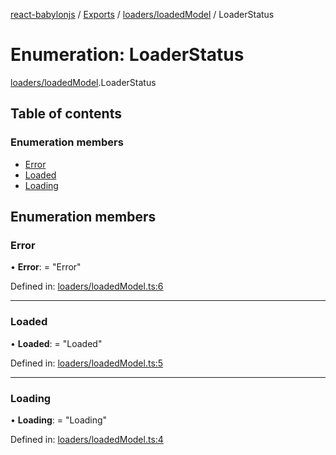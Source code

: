 [react-babylonjs](../../README.md) / [Exports](../../modules.md) /
[loaders/loadedModel](../../modules/loaders_loadedmodel.md) / LoaderStatus

# Enumeration: LoaderStatus

[loaders/loadedModel](../../modules/loaders_loadedmodel.md).LoaderStatus

## Table of contents

### Enumeration members

- [Error](loadedmodel.loaderstatus.md#error)
- [Loaded](loadedmodel.loaderstatus.md#loaded)
- [Loading](loadedmodel.loaderstatus.md#loading)

## Enumeration members

### Error

• **Error**: = "Error"

Defined in:
[loaders/loadedModel.ts:6](https://github.com/brianzinn/react-babylonjs/blob/eba7b00/src/hooks/loaders/loadedModel.ts#L6)

---

### Loaded

• **Loaded**: = "Loaded"

Defined in:
[loaders/loadedModel.ts:5](https://github.com/brianzinn/react-babylonjs/blob/eba7b00/src/hooks/loaders/loadedModel.ts#L5)

---

### Loading

• **Loading**: = "Loading"

Defined in:
[loaders/loadedModel.ts:4](https://github.com/brianzinn/react-babylonjs/blob/eba7b00/src/hooks/loaders/loadedModel.ts#L4)
